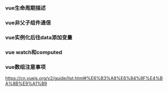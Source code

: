 ### vue生命周期描述
### vue非父子组件通信
### vue实例化后往data添加变量
### vue watch和computed
### vue数组注意事项
https://cn.vuejs.org/v2/guide/list.html#%E6%B3%A8%E6%84%8F%E4%BA%8B%E9%A1%B9
